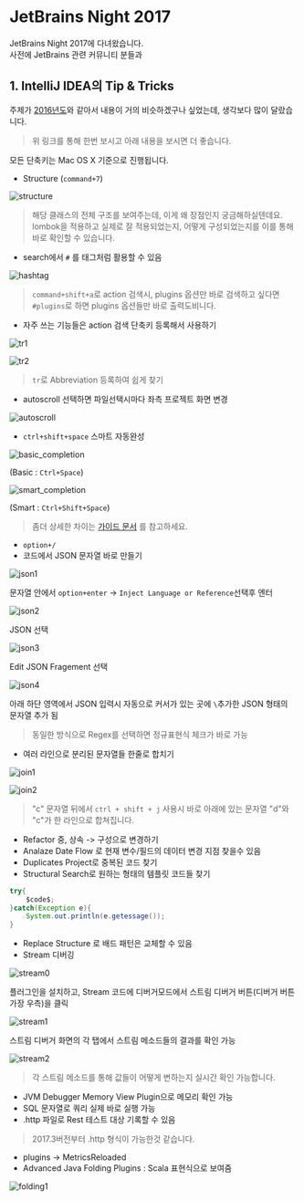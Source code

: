 # JetBrains Night 2017

JetBrains Night 2017에 다녀왔습니다.  
사전에 JetBrains 관련 커뮤니티 분들과 


## 1. IntelliJ IDEA의 Tip & Tricks

주제가 [2016년도](http://jojoldu.tistory.com/61)와 같아서 내용이 거의 비슷하겠구나 싶었는데, 생각보다 많이 달랐습니다.  

> 위 링크를 통해 한번 보시고 아래 내용을 보시면 더 좋습니다.

모든 단축키는 Mac OS X 기준으로 진행됩니다.

* Structure (```command+7```)

![structure](./images/structure.png)

> 해당 클래스의 전체 구조를 보여주는데, 이게 왜 장점인지 궁금해하실텐데요.  
lombok을 적용하고 실제로 잘 적용되었는지, 어떻게 구성되었는지를 이를 통해 바로 확인할 수 있습니다. 

* search에서 ```#``` 를 태그처럼 활용할 수 있음

![hashtag](./images/hashtag.png)

> ```command+shift+a```로 action 검색시, plugins 옵션만 바로 검색하고 싶다면 ```#plugins```로 하면 plugins 옵션들만 바로 출력도비니다.

* 자주 쓰는 기능들은 action 검색 단축키 등록해서 사용하기

![tr1](./images/tr1.png)

![tr2](./images/tr2.png)

> ```tr```로 Abbreviation 등록하여 쉽게 찾기


* autoscroll 선택하면 파일선택시마다 좌측 프로젝트 화면 변경

![autoscroll](./images/autoscroll.png)

* ```ctrl+shift+space``` 스마트 자동완성

![basic_completion](./images/basic_completion.png)

(Basic : ```Ctrl+Space```)

![smart_completion](./images/smart_completion.png)

(Smart : ```Ctrl+Shift+Space```)

> 좀더 상세한 차이는 [가이드 문서](https://confluence.jetbrains.com/display/IDEADEV/Completion+features) 를 참고하세요.


* ```option+/```
* 코드에서 JSON 문자열 바로 만들기

![json1](./images/json1.png)

문자열 안에서 ```option+enter``` -> ```Inject Language or Reference```선택후 엔터  

![json2](./images/json2.png)

JSON 선택

![json3](./images/json3.png)

Edit JSON Fragement 선택

![json4](./images/json4.png)

아래 하단 영역에서 JSON 입력시 자동으로 커서가 있는 곳에 ```\```추가한 JSON 형태의 문자열 추가 됨

> 동일한 방식으로 Regex를 선택하면 정규표현식 체크가 바로 가능

* 여러 라인으로 분리된 문자열들 한줄로 합치기

![join1](./images/join1.png)

![join2](./images/join2.png)
 
> "c" 문자열 뒤에서 ```ctrl + shift + j``` 사용시 바로 아래에 있는 문자열 "d"와 "c"가 한 라인으로 합쳐집니다.

* Refactor 중, 상속 -> 구성으로 변경하기
* Analaze Date Flow 로 현재 변수/필드의 데이터 변경 지점 찾을수 있음
* Duplicates Project로 중복된 코드 찾기
* Structural Search로 원하는 형태의 템플릿 코드들 찾기

```java
try{
    $code$;
}catch(Exception e){
    System.out.println(e.getessage());
}
```

* Replace Structure 로 배드 패턴은 교체할 수 있음
* Stream 디버깅

![stream0](./images/stream0.png)

플러그인을 설치하고, Stream 코드에 디버거모드에서 스트림 디버거 버튼(디버거 버튼 가장 우측)을 클릭

![stream1](./images/stream1.png)

스트림 디버거 화면의 각 탭에서 스트림 메소드들의 결과를 확인 가능

![stream2](./images/stream2.png)

> 각 스트림 메소드를 통해 값들이 어떻게 변하는지 실시간 확인 가능합니다.

* JVM Debugger Memory View Plugin으로 메모리 확인 가능
* SQL 문자열로 쿼리 실제 바로 실행 가능
* .http 파일로 Rest 테스트 대상 기록할 수 있음

> 2017.3버전부터 .http 형식이 가능한것 같습니다.

* plugins -> MetricsReloaded
* Advanced Java Folding Plugins : Scala 표현식으로 보여줌

![folding1](./images/folding1.png)




